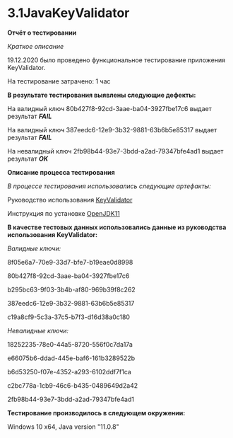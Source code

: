 # 3.1JavaKeyValidator

**Отчёт о тестировании <KeyValidator>**

*Краткое описание*

19.12.2020 было проведено функциональное тестирование приложения KeyValidator.
  
На тестирование затрачено: 1 час


**В результате тестирования выявлены следующие дефекты:**

На валидный ключ 80b427f8-92cd-3aae-ba04-3927fbe17c6 выдает результат ***FAIL***

На валидный ключ 387eedc6-12e9-3b32-9881-63b6b5e85317 выдает результат ***FAIL***

На невалидный ключ 2fb98b44-93e7-3bdd-a2ad-79347bfe4ad1 выдает результат ***OK***


**Описание процесса тестирования**

*В процессе тестирования использовались следующие артефакты:*

Руководство использования [KeyValidator](https://github.com/netology-code/javaqa-homeworks/blob/master/intro/user-manual.md)

Инструкция по установке [OpenJDK11](https://github.com/netology-code/javaqa-homeworks/blob/master/intro/openjdk11-manual.md)


**В качестве тестовых данных использовались данные из руководства использования KeyValidator:**

*Валидные ключи:*

8f05e6a7-70e9-33d7-bfe7-b19eae0d8998

80b427f8-92cd-3aae-ba04-3927fbe17c6

b295bc63-9f03-3b4b-af80-969b39f8c262

387eedc6-12e9-3b32-9881-63b6b5e85317

c19a8cf9-5c3a-37c5-b7f3-d16d38a0c180

*Невалидные ключи:*

18252235-78e0-44a5-8720-556f0c7da17a

e66075b6-ddad-445e-baf6-161b3289522b

b6d53250-f07e-4352-a293-6102ddf7f1ca

c2bc778a-1cb9-46c6-b435-0489649d2a42

2fb98b44-93e7-3bdd-a2ad-79347bfe4ad1


**Тестирование производилось в следующем окружении:**

Windows 10 x64, Java version "11.0.8"
